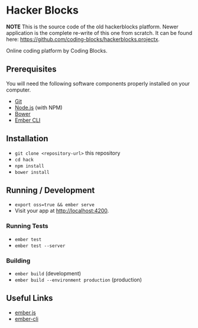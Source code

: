 # Hacker Blocks

**NOTE** 
This is the source code of the old hackerblocks platform. Newer application is the complete re-write of this one from scratch. It can be found here: https://github.com/coding-blocks/hackerblocks.projectx. 


Online coding platform by Coding Blocks.

## Prerequisites

You will need the following software components properly installed on your computer.

* [Git](https://git-scm.com/)
* [Node.js](https://nodejs.org/) (with NPM)
* [Bower](https://bower.io/)
* [Ember CLI](https://ember-cli.com/)

## Installation

* `git clone <repository-url>` this repository
* `cd hack`
* `npm install`
* `bower install`

## Running / Development

* `export oss=true && ember serve`
* Visit your app at [http://localhost:4200](http://localhost:4200).

### Running Tests

* `ember test`
* `ember test --server`

### Building

* `ember build` (development)
* `ember build --environment production` (production)

## Useful Links

* [ember.js](http://emberjs.com/)
* [ember-cli](https://ember-cli.com/)
